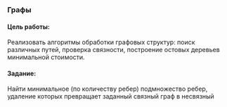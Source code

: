 ### Графы
#### Цель работы:
Реализовать алгоритмы обработки графовых структур: поиск
различных путей, проверка связности, построение остовых деревьев
минимальной стоимости.
#### Задание:
Найти минимальное (по количеству ребер)
подмножество
ребер,
удаление
которых
превращает заданный связный граф в
несвязный

